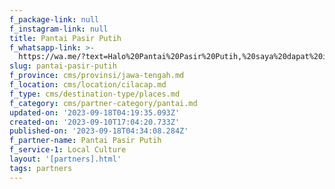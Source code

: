 ```yaml
---
f_package-link: null
f_instagram-link: null
title: Pantai Pasir Putih
f_whatsapp-link: >-
  https://wa.me/?text=Halo%20Pantai%20Pasir%20Putih,%20saya%20dapat%20info%20dari%20@loocale.id%20dan%20punya%20pertanyaan
slug: pantai-pasir-putih
f_province: cms/provinsi/jawa-tengah.md
f_location: cms/location/cilacap.md
f_type: cms/destination-type/places.md
f_category: cms/partner-category/pantai.md
updated-on: '2023-09-18T04:19:35.093Z'
created-on: '2023-09-10T17:04:20.733Z'
published-on: '2023-09-18T04:34:08.284Z'
f_partner-name: Pantai Pasir Putih
f_service-1: Local Culture
layout: '[partners].html'
tags: partners
---
```



